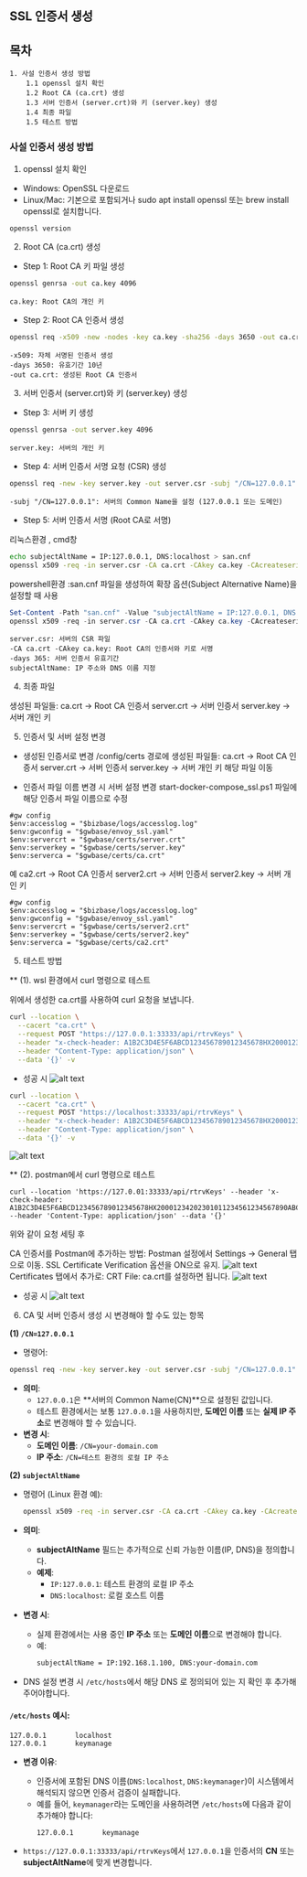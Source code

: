 ## SSL 인증서 생성

## 목차
    1. 사설 인증서 생성 방법
        1.1 openssl 설치 확인
        1.2 Root CA (ca.crt) 생성
        1.3 서버 인증서 (server.crt)와 키 (server.key) 생성
        1.4 최종 파일
        1.5 테스트 방법

### 사설 인증서 생성 방법

1. openssl 설치 확인 
- Windows: OpenSSL 다운로드
- Linux/Mac: 기본으로 포함되거나 sudo apt install openssl 또는 brew install openssl로 설치합니다.

```bash
openssl version
```

2. Root CA (ca.crt) 생성

- Step 1: Root CA 키 파일 생성
```bash
openssl genrsa -out ca.key 4096
``` 
    ca.key: Root CA의 개인 키

- Step 2: Root CA 인증서 생성
```bash
openssl req -x509 -new -nodes -key ca.key -sha256 -days 3650 -out ca.crt -subj "/CN=MyRootCA"
```
    -x509: 자체 서명된 인증서 생성
    -days 3650: 유효기간 10년
    -out ca.crt: 생성된 Root CA 인증서

3. 서버 인증서 (server.crt)와 키 (server.key) 생성

- Step 3: 서버 키 생성
```bash
openssl genrsa -out server.key 4096
```
    server.key: 서버의 개인 키

- Step 4: 서버 인증서 서명 요청 (CSR) 생성
```bash
openssl req -new -key server.key -out server.csr -subj "/CN=127.0.0.1"
```
    -subj "/CN=127.0.0.1": 서버의 Common Name을 설정 (127.0.0.1 또는 도메인)

- Step 5: 서버 인증서 서명 (Root CA로 서명)

리눅스환경 , cmd창
```bash
echo subjectAltName = IP:127.0.0.1, DNS:localhost > san.cnf
openssl x509 -req -in server.csr -CA ca.crt -CAkey ca.key -CAcreateserial -out server.crt -days 365 -sha256 -extfile san.cnf
```
powershell환경
:san.cnf 파일을 생성하여 확장 옵션(Subject Alternative Name)을 설정할 때 사용
```powershell
Set-Content -Path "san.cnf" -Value "subjectAltName = IP:127.0.0.1, DNS:localhost"
openssl x509 -req -in server.csr -CA ca.crt -CAkey ca.key -CAcreateserial -out server.crt -days 365 -sha256 -extfile san.cnf
```
    server.csr: 서버의 CSR 파일
    -CA ca.crt -CAkey ca.key: Root CA의 인증서와 키로 서명
    -days 365: 서버 인증서 유효기간
    subjectAltName: IP 주소와 DNS 이름 지정

4. 최종 파일

생성된 파일들:
ca.crt → Root CA 인증서
server.crt → 서버 인증서
server.key → 서버 개인 키

5. 인증서 및 서버 설정 변경  
- 생성된 인증서로 변경
/config/certs 경로에 
생성된 파일들:
ca.crt → Root CA 인증서
server.crt → 서버 인증서
server.key → 서버 개인 키
해당 파일 이동

- 인증서 파일 이름 변경 시 서버 설정 변경
start-docker-compose_ssl.ps1 파일에 해당 인증서 파일 이름으로 수정
```
#gw config
$env:accesslog = "$bizbase/logs/accesslog.log"
$env:gwconfig = "$gwbase/envoy_ssl.yaml"
$env:servercrt = "$gwbase/certs/server.crt"
$env:serverkey = "$gwbase/certs/server.key"
$env:serverca = "$gwbase/certs/ca.crt"
```
예 
ca2.crt → Root CA 인증서
server2.crt → 서버 인증서
server2.key → 서버 개인 키
```
#gw config
$env:accesslog = "$bizbase/logs/accesslog.log"
$env:gwconfig = "$gwbase/envoy_ssl.yaml"
$env:servercrt = "$gwbase/certs/server2.crt"
$env:serverkey = "$gwbase/certs/server2.key"
$env:serverca = "$gwbase/certs/ca2.crt"
```



5. 테스트 방법

** (1). wsl 환경에서 curl 명령으로 테스트

위에서 생성한 ca.crt를 사용하여 curl 요청을 보냅니다.

```bash
curl --location \
  --cacert "ca.crt" \
  --request POST "https://127.0.0.1:33333/api/rtrvKeys" \
  --header "x-check-header: A1B2C3D4E5F6ABCD123456789012345678HX20001234202301011234561234567890ABCDEF1234567890ABCDEF1234567890ABCDEF1234567890ABCDEF12345678901234567890123456789012345678901234567890123456789012345678901234567890123456789012345678901234567890123456789012345678901234567890123456789012345678901234567890" \
  --header "Content-Type: application/json" \
  --data '{}' -v
```
- 성공 시 
![alt text](images/image.png)

```bash
curl --location \
  --cacert "ca.crt" \
  --request POST "https://localhost:33333/api/rtrvKeys" \
  --header "x-check-header: A1B2C3D4E5F6ABCD123456789012345678HX20001234202301011234561234567890ABCDEF1234567890ABCDEF1234567890ABCDEF1234567890ABCDEF12345678901234567890123456789012345678901234567890123456789012345678901234567890123456789012345678901234567890123456789012345678901234567890123456789012345678901234567890" \
  --header "Content-Type: application/json" \
  --data '{}' -v
```
![alt text](images/image-1.png)

** (2). postman에서 curl 명령으로 테스트
```
curl --location 'https://127.0.01:33333/api/rtrvKeys' --header 'x-check-header: A1B2C3D4E5F6ABCD123456789012345678HX20001234202301011234561234567890ABCDEF1234567890ABCDEF1234567890ABCDEF1234567890ABCDEF12345678901234567890123456789012345678901234567890123456789012345678901234567890123456789012345678901234567890123456789012345678901234567890123456789012345678901234567890' --header 'Content-Type: application/json' --data '{}'
```
위와 같이 요청 세팅 후

CA 인증서를 Postman에 추가하는 방법:
Postman 설정에서 Settings → General 탭으로 이동.
SSL Certificate Verification 옵션을 ON으로 유지.
![alt text](images/image-3.png)
Certificates 탭에서 추가로:
CRT File: ca.crt를 설정하면 됩니다.
![alt text](images/image-4.png)

- 성공 시 
![alt text](images/image-2.png)

6. CA 및 서버 인증서 생성 시 변경해야 할 수도 있는 항목

**(1) `/CN=127.0.0.1`**
- 명령어:
```bash
openssl req -new -key server.key -out server.csr -subj "/CN=127.0.0.1"
```
- **의미**:
  - `127.0.0.1`은 **서버의 Common Name(CN)**으로 설정된 값입니다.
  - 테스트 환경에서는 보통 `127.0.0.1`을 사용하지만, **도메인 이름** 또는 **실제 IP 주소**로 변경해야 할 수 있습니다.
- **변경 시**:
  - **도메인 이름**: `/CN=your-domain.com`
  - **IP 주소**: `/CN=테스트 환경의 로컬 IP 주소`

**(2) `subjectAltName`**
- 명령어 (Linux 환경 예):
  ```bash
  openssl x509 -req -in server.csr -CA ca.crt -CAkey ca.key -CAcreateserial -out server.crt -days 365 -sha256 -extfile <(echo "subjectAltName = IP:127.0.0.1, DNS:localhost")
  ```
- **의미**:
  - **subjectAltName** 필드는 추가적으로 신뢰 가능한 이름(IP, DNS)을 정의합니다.
  - **예제**:
    - `IP:127.0.0.1`: 테스트 환경의 로컬 IP 주소
    - `DNS:localhost`: 로컬 호스트 이름
- **변경 시**:
  - 실제 환경에서는 사용 중인 **IP 주소** 또는 **도메인 이름**으로 변경해야 합니다.
  - 예:
    ```bash
    subjectAltName = IP:192.168.1.100, DNS:your-domain.com
    ```

- DNS 설정 변경 시 `/etc/hosts`에서 해당 DNS 로 정의되어 있는 지 확인 후 추가해주어야합니다.

#### **`/etc/hosts` 예시**:
```plaintext
127.0.0.1       localhost
127.0.0.1       keymanage
```
- **변경 이유**:
  - 인증서에 포함된 DNS 이름(`DNS:localhost`, `DNS:keymanager`)이 시스템에서 해석되지 않으면 인증서 검증이 실패합니다.
  - 예를 들어, `keymanager`라는 도메인을 사용하려면 `/etc/hosts`에 다음과 같이 추가해야 합니다:
    ```plaintext
    127.0.0.1       keymanage
    ```

- `https://127.0.0.1:33333/api/rtrvKeys`에서 `127.0.0.1`을 인증서의 **CN** 또는 **subjectAltName**에 맞게 변경합니다.



